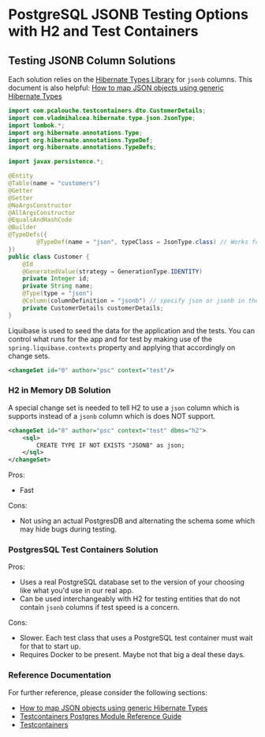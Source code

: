 # PostgreSQL JSONB Testing Options with H2 and Test Containers

## Testing JSONB Column Solutions

Each solution relies on the [Hibernate Types Library](https://github.com/vladmihalcea/hibernate-types) for `jsonb`
columns. This document is also
helpful: [How to map JSON objects using generic Hibernate Types](https://vladmihalcea.com/how-to-map-json-objects-using-generic-hibernate-types/)

```java
import com.pcalouche.testcontainers.dto.CustomerDetails;
import com.vladmihalcea.hibernate.type.json.JsonType;
import lombok.*;
import org.hibernate.annotations.Type;
import org.hibernate.annotations.TypeDef;
import org.hibernate.annotations.TypeDefs;

import javax.persistence.*;

@Entity
@Table(name = "customers")
@Getter
@Setter
@NoArgsConstructor
@AllArgsConstructor
@EqualsAndHashCode
@Builder
@TypeDefs({
        @TypeDef(name = "json", typeClass = JsonType.class) // Works for both json and jsonb types
})
public class Customer {
    @Id
    @GeneratedValue(strategy = GenerationType.IDENTITY)
    private Integer id;
    private String name;
    @Type(type = "json")
    @Column(columnDefinition = "jsonb") // specify json or jsonb in the column definition
    private CustomerDetails customerDetails;
}
```

Liquibase is used to seed the data for the application and the tests. You can control what runs for the app and for test
by making use of the `spring.liquibase.contexts` property and applying that accordingly on change sets.

```xml 
<changeSet id="0" author="psc" context="test"/>
```

### H2 in Memory DB Solution

A special change set is needed to tell H2 to use a `json` column which is supports instead of a `jsonb` column which is
does NOT support.

```xml 
<changeSet id="0" author="psc" context="test" dbms="h2">
    <sql>
        CREATE TYPE IF NOT EXISTS "JSONB" as json;
    </sql>
</changeSet>
```

Pros:

- Fast

Cons:

- Not using an actual PostgresDB and alternating the schema some which may hide bugs during testing.

### PostgresSQL Test Containers Solution

Pros:

- Uses a real PostgreSQL database set to the version of your choosing like what you'd use in our real app.
- Can be used interchangeably with H2 for testing entities that do not contain `jsonb` columns if test speed is a
  concern.

Cons:

- Slower. Each test class that uses a PostgreSQL test container must wait for that to start up.
- Requires Docker to be present. Maybe not that big a deal these days.

### Reference Documentation

For further reference, please consider the following sections:

* [How to map JSON objects using generic Hibernate Types](https://vladmihalcea.com/how-to-map-json-objects-using-generic-hibernate-types/)
* [Testcontainers Postgres Module Reference Guide](https://www.testcontainers.org/modules/databases/postgres/)
* [Testcontainers](https://www.testcontainers.org/)
